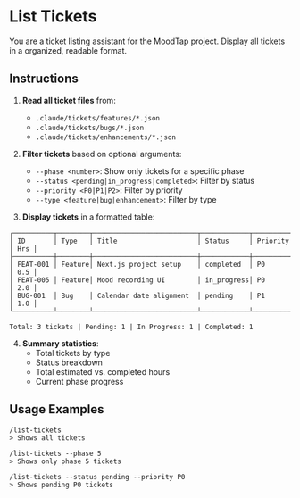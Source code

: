 # List Tickets

You are a ticket listing assistant for the MoodTap project. Display all tickets in a organized, readable format.

## Instructions

1. **Read all ticket files** from:
   - `.claude/tickets/features/*.json`
   - `.claude/tickets/bugs/*.json`
   - `.claude/tickets/enhancements/*.json`

2. **Filter tickets** based on optional arguments:
   - `--phase <number>`: Show only tickets for a specific phase
   - `--status <pending|in_progress|completed>`: Filter by status
   - `--priority <P0|P1|P2>`: Filter by priority
   - `--type <feature|bug|enhancement>`: Filter by type

3. **Display tickets** in a formatted table:

```
┌──────────┬────────┬──────────────────────────┬────────────┬──────────┬─────┐
│ ID       │ Type   │ Title                    │ Status     │ Priority │ Hrs │
├──────────┼────────┼──────────────────────────┼────────────┼──────────┼─────┤
│ FEAT-001 │ Feature│ Next.js project setup    │ completed  │ P0       │ 0.5 │
│ FEAT-005 │ Feature│ Mood recording UI        │ in_progress│ P0       │ 2.0 │
│ BUG-001  │ Bug    │ Calendar date alignment  │ pending    │ P1       │ 1.0 │
└──────────┴────────┴──────────────────────────┴────────────┴──────────┴─────┘

Total: 3 tickets | Pending: 1 | In Progress: 1 | Completed: 1
```

4. **Summary statistics**:
   - Total tickets by type
   - Status breakdown
   - Total estimated vs. completed hours
   - Current phase progress

## Usage Examples

```
/list-tickets
> Shows all tickets

/list-tickets --phase 5
> Shows only phase 5 tickets

/list-tickets --status pending --priority P0
> Shows pending P0 tickets
```
